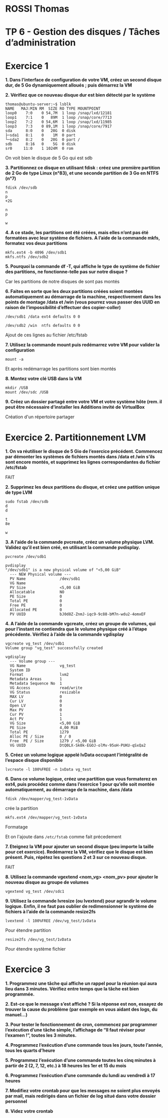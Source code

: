 # ROSSI Thomas

# TP 6 - Gestion des disques / Tâches d’administration
# Exercice 1

**1. Dans l’interface de configuration de votre VM, créez un second disque dur, de 5 Go dynamiquement
alloués ; puis démarrez la VM**

**2. Vérifiez que ce nouveau disque dur est bien détecté par le système**

```
thomas@ubuntu-server:~$ lsblk
NAME   MAJ:MIN RM  SIZE RO TYPE MOUNTPOINT
loop0    7:0    0 54,7M  1 loop /snap/lxd/12181
loop1    7:1    0   89M  1 loop /snap/core/7713
loop2    7:2    0 54,6M  1 loop /snap/lxd/11985
loop3    7:3    0 89,1M  1 loop /snap/core/7917
sda      8:0    0   20G  0 disk
├─sda1   8:1    0    1M  0 part
└─sda2   8:2    0   20G  0 part /
sdb      8:16   0    5G  0 disk
sr0     11:0    1 1024M  0 rom
```

On voit bien le disque de 5 Go qui est sdb

**3. Partitionnez ce disque en utilisant fdisk : créez une première partition de 2 Go de type Linux (n°83),
et une seconde partition de 3 Go en NTFS (n°7)**

```
fdisk /dev/sdb
n
p
+2G

n
p

w
```

**4. A ce stade, les partitions ont été créées, mais elles n’ont pas été formatées avec leur système de fichiers.
A l’aide de la commande mkfs, formatez vos deux partitions**

```
mkfs.ext4 -b 4096 /dev/sdb1
mkfs.ntfs /dev/sdb2
```

**5. Pourquoi la commande df -T, qui affiche le type de système de fichier des partitions, ne fonctionne-telle pas sur notre disque ?**

Car les partitions de notre disques de sont pas montés

**6. Faites en sorte que les deux partitions créées soient montées automatiquement au démarrage de la
machine, respectivement dans les points de montage /data et /win (vous pourrez vous passer des
UUID en raison de l’impossibilité d’effectuer des copier-coller)**

```
/dev/sdb1 /data ext4 defaults 0 0

/dev/sdb2 /win  ntfs defaults 0 0
```

Ajout de ces lignes au fichier /etc/fstab

**7. Utilisez la commande mount puis redémarrez votre VM pour valider la configuration**

```
mount -a
```

Et après redémarrage les partitions sont bien montés

**8. Montez votre clé USB dans la VM**

```
mkdir /USB
mount /dev/sdc /USB
```

**9. Créez un dossier partagé entre votre VM et votre système hôte (rem. il peut être nécessaire d’installer
les Additions invité de VirtualBox**

Création d'un répertoire partager

# Exercice 2. Partitionnement LVM

**1. On va réutiliser le disque de 5 Gio de l’exercice précédent. Commencez par démonter les systèmes de
fichiers montés dans /data et /win s’ils sont encore montés, et supprimez les lignes correspondantes
du fichier /etc/fstab**

FAIT

**2. Supprimez les deux partitions du disque, et créez une patition unique de type LVM**

```
sudo fstab /dev/sdb
d
d

t
8e

w
```

**3. A l’aide de la commande pvcreate, créez un volume physique LVM. Validez qu’il est bien créé, en
utilisant la commande pvdisplay.**

```
pvcreate /dev/sdb1

pvdisplay
"/dev/sdb1" is a new physical volume of "<5,00 GiB"
  --- NEW Physical volume ---
  PV Name               /dev/sdb1
  VG Name
  PV Size               <5,00 GiB
  Allocatable           NO
  PE Size               0
  Total PE              0
  Free PE               0
  Allocated PE          0
  PV UUID               bJ0d8Z-ZnmJ-iqc9-9c88-bM7n-wdu2-4omxEF
```

**4. A l’aide de la commande vgcreate, créez un groupe de volumes, qui pour l’instant ne contiendra que
le volume physique créé à l’étape précédente. Vérifiez à l’aide de la commande vgdisplay**

```
vgcreate vg_test /dev/sdb1
Volume group "vg_test" successfully created

vgdisplay
  --- Volume group ---
  VG Name               vg_test
  System ID
  Format                lvm2
  Metadata Areas        1
  Metadata Sequence No  1
  VG Access             read/write
  VG Status             resizable
  MAX LV                0
  Cur LV                0
  Open LV               0
  Max PV                0
  Cur PV                1
  Act PV                1
  VG Size               <5,00 GiB
  PE Size               4,00 MiB
  Total PE              1279
  Alloc PE / Size       0 / 0
  Free  PE / Size       1279 / <5,00 GiB
  VG UUID               DtQ0LX-Sk0k-EGOJ-olMv-95oH-PUKU-qSxQa2
```

**5. Créez un volume logique appelé lvData occupant l’intégralité de l’espace disque disponible**

```
lvcreate -l 100%FREE -n 1vData vg_test
```

**6. Dans ce volume logique, créez une partition que vous formaterez en ext4, puis procédez comme dans
l’exercice 1 pour qu’elle soit montée automatiquement, au démarrage de la machine, dans /data**

```
fdisk /dev/mapper/vg_test-1vData
```

crée la partition

```
mkfs.ext4 /dev/mapper/vg_test-1vData
```

Formatage

Et on l'ajoute dans ```/etc/fstab``` comme fait précedement


**7. Eteignez la VM pour ajouter un second disque (peu importe la taille pour cet exercice). Redémarrez
la VM, vérifiez que le disque est bien présent. Puis, répétez les questions 2 et 3 sur ce nouveau disque.**

FAIT 

**8. Utilisez la commande vgextend <nom_vg> <nom_pv> pour ajouter le nouveau disque au groupe de
volumes**

```
vgextend vg_test /dev/sdc1
```

**9. Utilisez la commande lvresize (ou lvextend) pour agrandir le volume logique. Enfin, il ne faut pas
oublier de redimensionner le système de fichiers à l’aide de la commande resize2fs**


```
lvextend -l 100%FREE /dev/vg_test/1vData
```

Pour étendre partition

```
resize2fs /dev/vg_test/1vData
```

Pour étendre système fichier

# Exercice 3

**1. Programmez une tâche qui affiche un rappel pour la réunion qui aura lieu dans 3 minutes. Vérifiez
entre temps que la tâche est bien programmée.**


**2. Est-ce que le message s’est affiché ? Si la réponse est non, essayez de trouver la cause du problème (par
exemple en vous aidant des logs, du manuel...)**


**3. Pour tester le fonctionnement de cron, commencez par programmer l’exécution d’une tâche simple,
l’affichage de “Il faut réviser pour l’examen !”, toutes les 3 minutes.**


**4. Programmez l’exécution d’une commande tous les jours, toute l’année, tous les quarts d’heure**


**5. Programmez l’exécution d’une commande toutes les cinq minutes à partir de 2 (2, 7, 12, etc.) à 18
heures les 1er et 15 du mois**


**6. Programmez l’exécution d’une commande du lundi au vendredi à 17 heures**


**7. Modifiez votre crontab pour que les messages ne soient plus envoyés par mail, mais redirigés dans un
fichier de log situé dans votre dossier personnel**


**8. Videz votre crontab**
